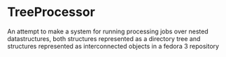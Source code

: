 TreeProcessor
=============

An attempt to make a system for running processing jobs over nested datastructures, both structures represented as a directory tree and structures represented as interconnected objects in a fedora 3 repository
